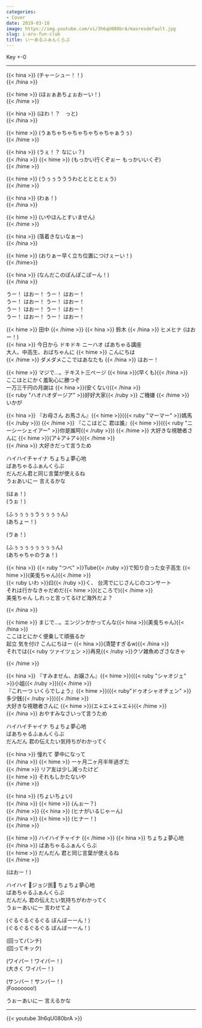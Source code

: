 ```yaml
---
categories:
- Cover
date: 2019-03-18
image: https://img.youtube.com/vi/3h6qU080brA/maxresdefault.jpg
slug: i-aru-fun-club
title: いーあるふぁんくらぶ
---
```



Key +-0

---

{{< hina >}}
(チャーシュー！！)  
{{< /hina >}}

{{< hime >}}
(ほぉぁあちょぉおーい！)  
{{< /hime >}}

{{< hina >}}
(ほわ！？　っと)  
{{< /hina >}}

{{< hime >}}
(うぁちゃちゃちゃちゃちゃちゃぁうぅ)  
{{< /hime >}}

{{< hina >}}
(うぇ！？ なにぃ？)  
{{< /hina >}}
{{< hime >}}
(もっかい行くぞぉー もっかいいくぞ)  
{{< /hime >}}

{{< hime >}}
(うぅぅうううわとととととぇう)  
{{< /hime >}}

{{< hina >}}
(わぁ！)  
{{< /hina >}}

{{< hime >}}
(いやほんとすいません)  
{{< /hime >}}

{{< hina >}}
(落着きないなぁー)  
{{< /hina >}}

{{< hime >}}
(おりぁー早く立ち位置につけぇーい！)  
{{< /hime>}}

{{< hina >}}
(なんだこのぽんぽこぽーん！)  
{{< /hina >}}

うー！ はおー！ うー！ はおー！  
うー！ はおー！ うー！ はおー！  
うー！ はおー！ うー！ はおー！  
うー！ はおー！ うー！ はおー！  

{{< hime >}}
田中 
{{< /hime >}}
{{< hina >}}
鈴木 
{{< /hina >}}
ヒメヒナ (はおー！)  
{{< hina >}}
今日から ドキドキ ニーハオ ばあちゃる講座  
大人、中高生、おばちゃんに 
{{< hime >}}
こんにちは  
{{< /hime >}}
ダメダメここではあなたも 
{{< /hina >}}
はおー！  

{{< hime >}}
マジで…。テキスト三ページ {{< hina >}}(早くも){{< /hina >}}  
ここはとにかく羞恥心に勝つぞ  
一万三千円の月謝は {{< hina >}}(安くない){{< /hina >}}  
{{< ruby "ハオハオダージア" >}}好好大家{{< /ruby >}} ご機嫌 
{{< /hime >}}
いかが  

{{< hina >}}
『お母さん お馬さん』{{< hime >}}({{< ruby "マーマー" >}}媽馬{{< /ruby >}})  {{< /hime >}}
『ここはどこ 君は誰』{{< hime >}}({{< ruby "ニーシーシェイアー" >}}你是誰阿{{< /ruby >}})  {{< /hime >}}
大好きな視聴者さんに {{< hime >}}(ア↓ア↓ア↓){{< /hime >}}  
{{< /hina >}}
大好きだって言うため  

ハイハイチャイナ ちょちょ夢心地  
ばあちゃるふぁんくらぶ  
だんだん君と同じ言葉が使えるね  
うぉあいにー 言えるかな  

(はぁ！)  
(うぉ！)  

(ふぅぅぅぅうぅぅぅぅん)  
(あちょー！)  

(ゔぁ！)

(ふぅぅぅぅぅぅぅぅん)  
(あちゃちゃのゔぁ！)  

{{< hina >}}
{{< ruby "つべ" >}}Tube{{< /ruby >}}で知り合った女子高生 {{< hime >}}(美兎ちゃん){{< /hime >}}  
{{< ruby いわ >}}曰{{< /ruby >}}く、 台湾でにじさんじのコンサート  
それは行かなきゃだめだ{{< hime >}}(ところで){{< /hime >}}  
美兎ちゃん しれっと言ってるけど海外だよ？  

{{< /hina >}}

{{< hime >}}
まじで…。エンジンかかってんな{{< hina >}}(美兎ちゃん){{< /hina >}}  
ここはとにかく便乗して頑張るか  
起立 気を付け こんにちはー {{< hina >}}(清楚すぎるw){{< /hina >}}  
それでは{{< ruby ツァイツェン >}}再見{{< /ruby >}}クソ雑魚めざさなきゃ  

{{< /hime >}}

{{< hina >}}
『すみません、お嬢さん』{{< hime >}}({{< ruby "シャオジェ" >}}小姐{{< /ruby >}}){{< /hime >}}  
『これ一つ いくらでしょう』{{< hime >}}({{< ruby"ドゥオシャオチェン" >}}多少銭{{< /ruby >}}){{< /hime >}}  
大好きな視聴者さんに {{< hime >}}(エ↓エ↓エ↓エ↓){{< /hime >}}  
{{< /hina >}}
おやすみなさいって言うため  

ハイハイチャイナ ちょちょ夢心地  
ばあちゃるふぁんくらぶ  
だんだん 君の伝えたい気持ちがわかってく  

{{< hina >}}
憧れて 夢中になって  
{{< /hina >}}
{{< hime >}}
一ヶ月二ヶ月半年過ぎた  
{{< /hime >}}
リア友は少し減ったけど  
{{< hime >}}
それもしかたないや  
{{< /hime >}}

{{< hina >}}
(ちょいちょい)  
{{< /hina >}}
{{< hime >}}
(んぉー？)  
{{< /hime >}}
{{< hina >}}
(ヒナがいるじゃーん)  
{{< /hina >}}
{{< hime >}}
(ヒナー！)  
{{< /hime >}}

{{< hime >}}
ハイハイチャイナ 
{{< /hime >}}
{{< hina >}}
ちょちょ夢心地  
{{< /hina >}}
ばあちゃるふぁんくらぶ  
{{< hime >}}
だんだん 君と同じ言葉が使えるね  
{{< /hime >}}

(はおー！)  

ハイハイ 🥕ジョジ民🥕 ちょちょ夢心地  
ばあちゃるふぁんくらぶ  
だんだん 君の伝えたい気持ちがわかってく  
うぉーあいにー 言わせてよ  

(ぐるぐるぐるぐる ぼんぼーーん！)  
(ぐるぐるぐるぐる ぼんぼーーん！)  

(回ってパンチ)  
(回ってキック)  

(ワイパー！ワイパー！)  
(大きく ワイパー！)  

(サンバー！サンバー！)  
(Fooooooo!)  

うぉーあいにー 言えるかな  

---

{{< youtube 3h6qU080brA >}}